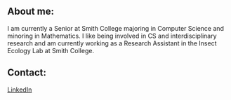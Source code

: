 ## **About me:**
I am currently a Senior at Smith College majoring in Computer Science and minoring in Mathematics. I like being involved in CS and interdisciplinary research and am currently working as a Research Assistant in the Insect Ecology Lab at Smith College.

## **Contact:**
[LinkedIn](https://www.linkedin.com/in/caroline-zouloumian-a404a92ab/)

